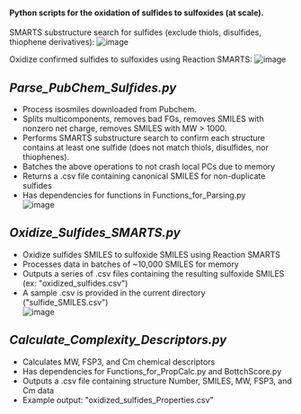 #### Python scripts for the oxidation of sulfides to sulfoxides (at scale).
SMARTS substructure search for sulfides (exclude thiols, disulfides, thiophene derivatives):
![image](https://user-images.githubusercontent.com/49004818/184214576-20cecf8b-39e9-43a9-a098-bdda980b4d3c.png)

Oxidize confirmed sulfides to sulfoxides using Reaction SMARTS:
![image](https://user-images.githubusercontent.com/49004818/184214668-0928a15a-4067-48ba-9776-04873081e246.png)

*Parse_PubChem_Sulfides.py*
-------------------------------
- Process isosmiles downloaded from Pubchem.  
- Splits multicomponents, removes bad FGs, removes SMILES with nonzero net charge, removes SMILES with MW > 1000.  
- Performs SMARTS substructure search to confirm each structure contains at least one sulfide (does not match thiols, disulfides, nor thiophenes).  
- Batches the above operations to not crash local PCs due to memory  
- Returns a .csv file containing canonical SMILES for non-duplicate sulfides  
- Has dependencies for functions in Functions_for_Parsing.py  
![image](https://user-images.githubusercontent.com/49004818/184212482-d9021d20-f924-40df-a2d0-d993e01ac6b9.png)  

*Oxidize_Sulfides_SMARTS.py*
-------------------------------
- Oxidize sulfides SMILES to sulfoxide SMILES using Reaction SMARTS  
- Processes data in batches of ~10,000 SMILES for memory  
- Outputs a series of .csv files containing the resulting sulfoxide SMILES (ex: "oxidized_sulfides.csv")  
- A sample .csv is provided in the current directory ("sulfide_SMILES.csv")  
![image](https://user-images.githubusercontent.com/49004818/184225353-41fbcf7f-f6a1-49e5-abb7-ebeb1307d80b.png)

*Calculate_Complexity_Descriptors.py*
-------------------------------------
- Calculates MW, FSP3, and Cm chemical descriptors  
- Has dependencies for Functions_for_PropCalc.py and BottchScore.py  
- Outputs a .csv file containing structure Number, SMILES, MW, FSP3, and Cm data  
- Example output: "oxidized_sulfides_Properties.csv"
